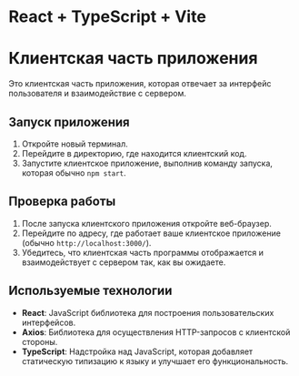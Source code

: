 # React + TypeScript + Vite
# Клиентская часть приложения
Это клиентская часть приложения, которая отвечает за интерфейс пользователя и взаимодействие с сервером.
## Запуск приложения
1. Откройте новый терминал.
2. Перейдите в директорию, где находится клиентский код.
3. Запустите клиентское приложение, выполнив команду запуска, которая обычно `npm start`.
## Проверка работы
1. После запуска клиентского приложения откройте веб-браузер.
2. Перейдите по адресу, где работает ваше клиентское приложение (обычно `http://localhost:3000/`).
3. Убедитесь, что клиентская часть программы отображается и взаимодействует с сервером так, как вы ожидаете.
## Используемые технологии
- **React**: JavaScript библиотека для построения пользовательских интерфейсов.
- **Axios**: Библиотека для осуществления HTTP-запросов с клиентской стороны.
- **TypeScript**: Надстройка над JavaScript, которая добавляет статическую типизацию к языку и улучшает его функциональность.